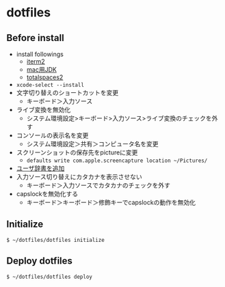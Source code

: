 # dotfiles

## Before install
- install followings
  - [iterm2](https://www.iterm2.com/)
  - [mac用JDK](https://www.oracle.com/technetwork/java/javase/downloads/index.html)
  - [totalspaces2](https://totalspaces.binaryage.com/)
- `xcode-select --install`
- 文字切り替えのショートカットを変更
  - キーボード＞入力ソース
- ライブ変換を無効化
  - システム環境設定>キーボード>入力ソース>ライブ変換のチェックを外す
- コンソールの表示名を変更
  - システム環境設定＞共有＞コンピュータ名を変更
- スクリーンショットの保存先をpictureに変更
  - `defaults write com.apple.screencapture location ~/Pictures/`
- [ユーザ辞書を追加](https://pc-karuma.net/mac-user-dictionary/)
- 入力ソース切り替えにカタカナを表示させない
  - キーボード＞入力ソースでカタカナのチェックを外す
- capslockを無効化する
  - キーボード＞キーボード＞修飾キーでcapslockの動作を無効化

## Initialize

```
$ ~/dotfiles/dotfiles initialize
```

## Deploy dotfiles

```
$ ~/dotfiles/dotfiles deploy
```
